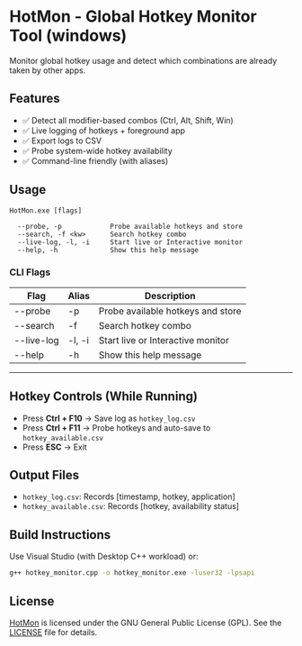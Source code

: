 # HotMon - Global Hotkey Monitor Tool (windows)

Monitor global hotkey usage and detect which combinations are already taken by other apps.

## Features

- ✅ Detect all modifier-based combos (Ctrl, Alt, Shift, Win)
- ✅ Live logging of hotkeys + foreground app
- ✅ Export logs to CSV
- ✅ Probe system-wide hotkey availability
- ✅ Command-line friendly (with aliases)
<!-- - ✅ Silent or timed capture modes -->

## Usage
`HotMon.exe [flags]`

``` 
  --probe, -p            Probe available hotkeys and store
  --search, -f <kw>      Search hotkey combo
  --live-log, -l, -i     Start live or Interactive monitor
  --help, -h             Show this help message
```

### CLI Flags
| Flag		      |Alias	     | Description
|---------|-----|-------------|
| --probe       | -p         |   Probe available hotkeys and store
|  --search     | -f <kw>    |   Search hotkey combo
|  --live-log   | -l, -i     |   Start live or Interactive monitor
|  --help       | -h         |   Show this help message
---

## Hotkey Controls (While Running)
- Press **Ctrl + F10** → Save log as `hotkey_log.csv`
- Press **Ctrl + F11** → Probe hotkeys and auto-save to `hotkey_available.csv`
- Press **ESC** → Exit

## Output Files
- `hotkey_log.csv`: Records [timestamp, hotkey, application]
- `hotkey_available.csv`: Records [hotkey, availability status]

## Build Instructions
Use Visual Studio (with Desktop C++ workload) or:

```bash
g++ hotkey_monitor.cpp -o hotkey_monitor.exe -luser32 -lpsapi
```

## License
[HotMon](#hotmon---global-hotkey-monitor-tool-windows) is licensed under the GNU General Public License (GPL). See the [LICENSE](LICENSE) file for details.